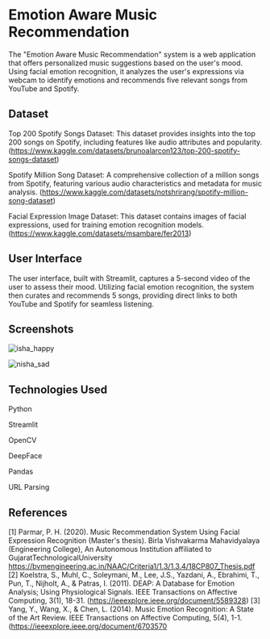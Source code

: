 
# Emotion Aware Music Recommendation
The "Emotion Aware Music Recommendation" system is a web application that offers personalized music suggestions based on the user's mood. Using facial emotion recognition, it analyzes the user's expressions via webcam to identify emotions and recommends five relevant songs from YouTube and Spotify.


## Dataset
Top 200 Spotify Songs Dataset: This dataset provides insights into the top 200 songs on Spotify, including features like audio attributes and popularity. (https://www.kaggle.com/datasets/brunoalarcon123/top-200-spotify-songs-dataset)

Spotify Million Song Dataset: A comprehensive collection of a million songs from Spotify, featuring various audio characteristics and metadata for music analysis. (https://www.kaggle.com/datasets/notshrirang/spotify-million-song-dataset)

Facial Expression Image Dataset: This dataset contains images of facial expressions, used for training emotion recognition models. (https://www.kaggle.com/datasets/msambare/fer2013)

## User Interface
The user interface, built with Streamlit, captures a 5-second video of the user to assess their mood. Utilizing facial emotion recognition, the system then curates and recommends 5 songs, providing direct links to both YouTube and Spotify for seamless listening.

## Screenshots
![isha_happy](https://github.com/user-attachments/assets/f4aa7a7e-b2a2-457f-a889-c4e6d92a6dfa)



![nisha_sad](https://github.com/user-attachments/assets/fcebe89c-6caa-4014-ba10-7bc924ea55aa)


## Technologies Used
Python

Streamlit

OpenCV

DeepFace

Pandas

URL Parsing


## References
[1]	Parmar, P. H. (2020). Music Recommendation System Using Facial Expression Recognition (Master's thesis). Birla Vishvakarma Mahavidyalaya (Engineering 
	College), 	An 	Autonomous 	Institution 	affiliated 	to GujaratTechnologicalUniversity  
  https://bvmengineering.ac.in/NAAC/Criteria1/1.3/1.3.4/18CP807_Thesis.pdf
[2]	Koelstra, S., Muhl, C., Soleymani, M., Lee, J.S., Yazdani, A., Ebrahimi, T., Pun, T., Nijholt, A., & Patras, I. (2011). DEAP: A Database for Emotion Analysis; Using Physiological Signals. IEEE Transactions on Affective Computing, 3(1), 18-31. (https://ieeexplore.ieee.org/document/5589328) 
[3]	Yang, Y., Wang, X., & Chen, L. (2014). Music Emotion Recognition: A State of the Art Review. IEEE Transactions on Affective Computing, 5(4), 1-1. (https://ieeexplore.ieee.org/document/6703570 
